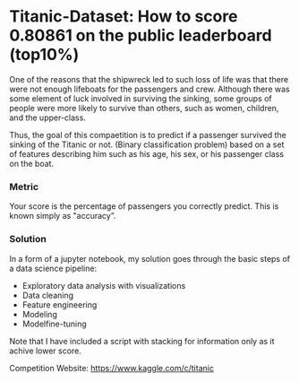 # Titanic-Dataset: How to score 0.80861 on the public leaderboard (top10%)

One of the reasons that the shipwreck led to such loss of life was that there were not enough lifeboats for the passengers and crew. Although there was some element of luck involved in surviving the sinking, some groups of people were more likely to survive than others, such as women, children, and the upper-class.

Thus, the goal of this compaetition is to predict if a passenger survived the sinking of the Titanic or not. (Binary classification problem) based on a set of features describing him such as his age, his sex, or his passenger class on the boat.

### Metric
Your score is the percentage of passengers you correctly predict. This is known simply as "accuracy”.

### Solution
In a form of a jupyter notebook, my solution goes through the basic steps of a data science pipeline:

* Exploratory data analysis with visualizations
* Data cleaning
* Feature engineering
* Modeling
* Modelfine-tuning

Note that I have included a script with stacking for information only as it achive lower score.

Competition Website: https://www.kaggle.com/c/titanic
